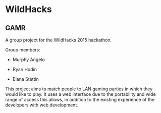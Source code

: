 # WildHacks

## GAMR

A group project for the WildHacks 2015 hackathon.

Group members:

* Murphy Angelo

* Ryan Hodin

* Elana Stettin

This project aims to match people to LAN gaming parties in which they would like to play. It uses a web interface due to the portability and wide range of access this allows, in addition to the existing experience of the developers with web development.
